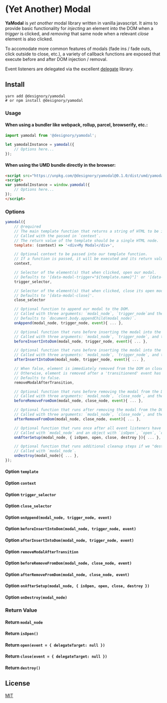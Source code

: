# (Yet Another) Modal

**YaModal** is _yet another_ modal library written in vanilla javascript.
It aims to provide basic functionality for _injecting_ an element into the DOM
when a _trigger_ is clicked, and _removing_ that same node when a relevant
_close_ element is also clicked.

To accomodate more common features of modals (fade ins / fade outs, click outside
to close, etc.), a variety of callback functions are exposed that execute before
and after DOM injection / removal.

Event listeners are delegated via the excellent
[delegate](https://www.npmjs.com/package/delegate) library.

## Install

```
yarn add @designory/yamodal
# or npm install @designory/yamodal
```

### Usage

#### When using a bundler like webpack, rollup, parcel, browserify, etc.:

```js
import yamodal from '@designory/yamodal';

let yamodalInstance = yamodal({
    // Options here...
});
```

#### When using the UMD bundle directly in the browser:

```html
<script src="https://unpkg.com/@designory/yamodal@0.1.0/dist/umd/yamodal.min.js"></script>
<script>
var yamodalInstance = window.yamodal({
    // Options here...
});
</script>
```

### Options

```js
yamodal({
    // @required
    // The main template function that returns a string of HTML to be injected.
    // Called with the passed in `context`.
    // The return value of the template should be a single HTML node.
    template: (context) => '<div>My Modal</div>',

    // Optional context to be passed into our template function.
    // If a function is passed, it will be executed and its return value will be passed to our template.
    context,

    // Selector of the element(s) that when clicked, open our modal.
    // Defaults to '[data-modal-trigger="${template.name}"]' or '[data-modal-trigger]' if template is an anonymous function.
    trigger_selector,

    // Selector of the element(s) that when clicked, close its open modal.
    // Defaults to '[data-modal-close]'.
    close_selector

    // Optional function to append our modal to the DOM.
    // Called with three arguments: `modal_node`, `trigger_node`and the opening `event`.
    // Defaults to `document.body.appendChild(modal_node)`.
    onAppend(modal_node, trigger_node, event){ ... },

    // Optional function that runs before inserting the modal into the DOM.
    // Called with three arguments: `modal_node`, `trigger_node`, and the opening `event`.
    beforeInsertIntoDom(modal_node, trigger_node, event){ ... },

    // Optional function that runs before inserting the modal into the DOM.
    // Called with three arguments: `modal_node`, `trigger_node`, and the opening `event`.
    afterInsertIntoDom(modal_node, trigger_node, event){ ... },

    // When false, element is immediately removed from the DOM on close.
    // Otherwise, element is removed after a 'transitionend' event has fired on the `modal_node`.
    // Defaults to false.
    removeModalAfterTransition,

    // Optional function that runs before removing the modal from the DOM.
    // Called with three arguments: `modal_node`, `close_node`, and the closing `event`.
    beforeRemoveFromDom(modal_node, close_node, event){ ... },

    // Optional function that runs after removing the modal from the DOM.
    // Called with three arguments: `modal_node`, `close_node`, and the closing `event`.
    afterRemoveFromDom(modal_node, close_node, event){ ... },

    // Optional function that runs once after all event listeners have been setup.
    // Called with `modal_node` and an object with `isOpen`, `open`, `close`, and `destroy` methods.
    onAfterSetup(modal_node, { isOpen, open, close, destroy }){ ... },

    // Optional function that runs additional cleanup steps if we "destroy" our listeners
    // Called with `modal_node`.
    onDestroy(modal_node){ ... },
});
```

#### Option `template`
#### Option `context`
#### Option `trigger_selector`
#### Option `close_selector`
#### Option `onAppend(modal_node, trigger_node, event)`
#### Option `beforeInsertIntoDom(modal_node, trigger_node, event)`
#### Option `afterInsertIntoDom(modal_node, trigger_node, event)`
#### Option `removeModalAfterTransition`
#### Option `beforeRemoveFromDom(modal_node, close_node, event)`
#### Option `afterRemoveFromDom(modal_node, close_node, event)`
#### Option `onAfterSetup(modal_node, { isOpen, open, close, destroy })`
#### Option `onDestroy(modal_node)`

### Return Value

#### Return `modal_node`
#### Return `isOpen()`
#### Return `open(event = { delegateTarget: null })`
#### Return `close(event = { delegateTarget: null })`
#### Return `destroy()`

## License

[MIT](./LICENSE)
